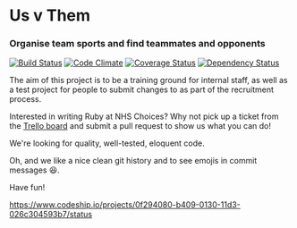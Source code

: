 # Us v Them
### Organise team sports and find teammates and opponents

[![Build Status](https://travis-ci.org/NHSChoices/us-v-them.png?branch=release/alpha)](https://travis-ci.org/NHSChoices/us-v-them)
[![Code Climate](https://codeclimate.com/github/NHSChoices/us-v-them.png)](https://codeclimate.com/github/NHSChoices/us-v-them)
[![Coverage Status](https://coveralls.io/repos/NHSChoices/us-v-them/badge.png)](https://coveralls.io/r/NHSChoices/us-v-them)
[![Dependency Status](https://gemnasium.com/NHSChoices/us-v-them.png)](https://gemnasium.com/NHSChoices/us-v-them)

The aim of this project is to be a training ground for internal staff, as well as a test project for people to submit changes to as part of the recruitment process.

Interested in writing Ruby at NHS Choices? Why not pick up a ticket from the [Trello board](https://trello.com/b/dNb5J26G/us-vs-them) and submit a pull request to show us what you can do!

We're looking for quality, well-tested, eloquent code.

Oh, and we like a nice clean git history and to see emojis in commit messages :satisfied:.

Have fun!

https://www.codeship.io/projects/0f294080-b409-0130-11d3-026c304593b7/status
